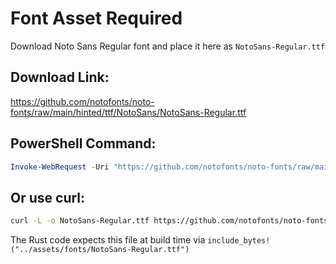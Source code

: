 # Font Asset Required

Download Noto Sans Regular font and place it here as `NotoSans-Regular.ttf`

## Download Link:
https://github.com/notofonts/noto-fonts/raw/main/hinted/ttf/NotoSans/NotoSans-Regular.ttf

## PowerShell Command:
```powershell
Invoke-WebRequest -Uri "https://github.com/notofonts/noto-fonts/raw/main/hinted/ttf/NotoSans/NotoSans-Regular.ttf" -OutFile "NotoSans-Regular.ttf"
```

## Or use curl:
```bash
curl -L -o NotoSans-Regular.ttf https://github.com/notofonts/noto-fonts/raw/main/hinted/ttf/NotoSans/NotoSans-Regular.ttf
```

The Rust code expects this file at build time via `include_bytes!("../assets/fonts/NotoSans-Regular.ttf")`
